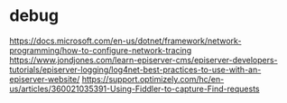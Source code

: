 # debug

https://docs.microsoft.com/en-us/dotnet/framework/network-programming/how-to-configure-network-tracing
https://www.jondjones.com/learn-episerver-cms/episerver-developers-tutorials/episerver-logging/log4net-best-practices-to-use-with-an-episerver-website/
https://support.optimizely.com/hc/en-us/articles/360021035391-Using-Fiddler-to-capture-Find-requests
